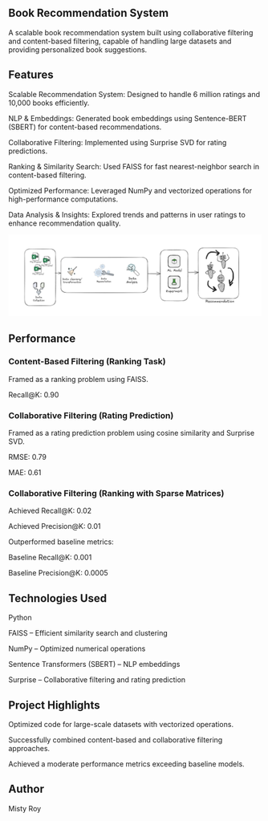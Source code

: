 ## Book Recommendation System

A scalable book recommendation system built using collaborative filtering and content-based filtering, capable of handling large datasets and providing personalized book suggestions.

## Features

Scalable Recommendation System: Designed to handle 6 million ratings and 10,000 books efficiently.

NLP & Embeddings: Generated book embeddings using Sentence-BERT (SBERT) for content-based recommendations.

Collaborative Filtering: Implemented using Surprise SVD for rating predictions.

Ranking & Similarity Search: Used FAISS for fast nearest-neighbor search in content-based filtering.

Optimized Performance: Leveraged NumPy and vectorized operations for high-performance computations.

Data Analysis & Insights: Explored trends and patterns in user ratings to enhance recommendation quality.

![Recsys workflow](rec_image/rec_img.png)

## Performance
### Content-Based Filtering (Ranking Task)

Framed as a ranking problem using FAISS.

Recall@K: 0.90

### Collaborative Filtering (Rating Prediction)

Framed as a rating prediction problem using cosine similarity and Surprise SVD.

RMSE: 0.79

MAE: 0.61

### Collaborative Filtering (Ranking with Sparse Matrices)

Achieved Recall@K: 0.02

Achieved Precision@K: 0.01

Outperformed baseline metrics:

Baseline Recall@K: 0.001

Baseline Precision@K: 0.0005

## Technologies Used

Python

FAISS – Efficient similarity search and clustering

NumPy – Optimized numerical operations

Sentence Transformers (SBERT) – NLP embeddings

Surprise – Collaborative filtering and rating prediction

## Project Highlights

Optimized code for large-scale datasets with vectorized operations.

Successfully combined content-based and collaborative filtering approaches.

Achieved a moderate performance metrics exceeding baseline models.

## Author

Misty Roy


